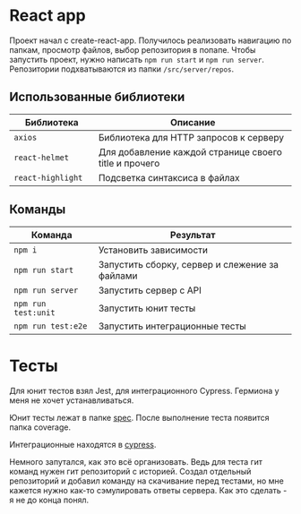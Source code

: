 # React app

Проект начал с create-react-app. Получилось реализовать навигацию по папкам, просмотр файлов, выбор репозитория в попапе. Чтобы запустить проект, нужно написать `npm run start` и `npm run server`. Репозитории подхватываются из папки `/src/server/repos`.

## Использованные библиотеки

<table>
  <thead>
    <tr>
      <th>Библиотека</th>
      <th>Описание</th>
    </tr>
  </thead>
  <tbody>
    <tr>
      <td width="30%"><code>axios</code></td>
      <td>Библиотека для HTTP запросов к серверу</td>
    </tr>
    <tr>
      <td><code>react-helmet</code></td>
      <td>Для добавление каждой странице своего title и прочего</td>
    </tr>
    <tr>
      <td><code>react-highlight</code></td>
      <td>Подсветка синтаксиса в файлах</td>
    </tr>
  </tbody>
</table>

## Команды

<table>
  <thead>
    <tr>
      <th>Команда</th>
      <th>Результат</th>
    </tr>
  </thead>
  <tbody>
    <tr>
      <td width="30%"><code>npm i</code></td>
      <td>Установить зависимости</td>
    </tr>
    <tr>
      <td><code>npm run start</code></td>
      <td>Запустить сборку, сервер и слежение за файлами</td>
    </tr>
    <tr>
      <td><code>npm run server</code></td>
      <td>Запустить сервер с API</td>
    </tr>
     <tr>
      <td><code>npm run test:unit</code></td>
      <td>Запустить юнит тесты</td>
    </tr>
    <tr>
      <td><code>npm run test:e2e</code></td>
      <td>Запустить интеграционные тесты</td>
    </tr>
  </tbody>
</table>

# Тесты

Для юнит тестов взял Jest, для интеграционного Cypress. Гермиона у меня не хочет устанавливаться.

Юнит тесты лежат в папке [spec](https://github.com/webistomin/shri-homeworks/tree/master/07-React/git-app/src/server/src/tests/specs). После выполнение теста появится папка coverage.

Интеграционные находятся в [cypress](https://github.com/webistomin/shri-homeworks/tree/master/07-React/git-app/cypress/integration/git-api). 

Немного запутался, как это всё организовать. Ведь для теста гит команд нужен гит репозиторий с историей. Создал отдельный репозиторий и добавил команду на скачивание перед тестами, но мне кажется нужно как-то сэмулировать ответы сервера. Как это сделать - я не до конца понял.


